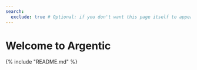 ```yaml
---
search:
  exclude: true # Optional: if you don't want this page itself to appear in search results, only its content
---
```


# Welcome to Argentic

{% include "README.md" %} 